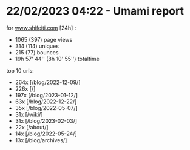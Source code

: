 # 22/02/2023 04:22 - Umami report
for www.shifeiti.com [24h] :

 - 1065 (397) page views
 - 314 (114) uniques
 - 215 (77) bounces
 - 19h 57' 44'' (8h 10' 55'') totaltime


top 10 urls:
 - 264x [/blog/2022-12-09/]
 - 226x [/]
 - 197x [/blog/2023-01-12/]
 - 63x [/blog/2022-12-22/]
 - 35x [/blog/2022-05-07/]
 - 31x [/wiki/]
 - 31x [/blog/2023-02-03/]
 - 22x [/about/]
 - 14x [/blog/2022-05-24/]
 - 13x [/blog/archives/]


